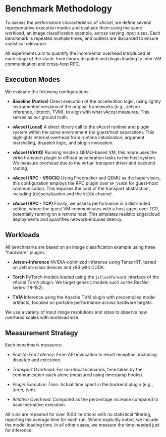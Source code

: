 # Benchmark Methodology

To assess the performance characteristics of vAccel, we define several
representative execution modes and evaluate them using the same workload, an
image classification example, across varying input sizes. Each benchmark is
repeated multiple times, and outliers are discarded to ensure statistical
relevance.

All experiments aim to quantify the incremental overhead introduced at each
stage of the stack: from library dispatch and plugin loading to inter-VM
communication and cross-host RPC.

## Execution Modes

We evaluate the following configurations:

- **Baseline (Native)** Direct execution of the acceleration logic, using
  lightly instrumented versions of the original frameworks (e.g., Jetson
  Inference, libtorch, TVM), to align with what vAccel measures. This serves as
  our ground truth.

- **vAccel (Local)** A direct library call to the vAccel runtime and plugin
  system within the same environment (no guest/host separation). This highlights
  internal overhead from runtime initialization, argument marshaling, dispatch
  logic, and plugin invocation.

- **vAccel (VirtIO)** Running inside a QEMU-based VM, this mode uses the virtio
  transport plugin to offload acceleration tasks to the host system. We measure
  overhead due to the virtual transport driver and backend routing.

- **vAccel (RPC - VSOCK)** Using Firecracker and QEMU as the hypervisors, this
  configuration employs the RPC plugin over `AF_VSOCK` for guest-host
  communication. This exposes the cost of the transport abstraction, including
  (de)serialization and the `VSOCK` channel.

- **vAccel (RPC - TCP)** Finally, we assess performance in a distributed
  setting, where the guest VM communicates with a host agent over TCP,
  potentially running on a remote host. This simulates realistic edge/cloud
  deployments and quantifies network-induced latency.

## Workloads

All benchmarks are based on an image classification example using three
"hardware" plugins:

- **Jetson-Inference** NVIDIA-optimized inference using TensorRT, tested on
  Jetson-class devices and x86 with CUDA.

- **Torch** PyTorch models loaded using the `jitloadforward` interface of the
  vAccel Torch plugin. We target generic models such as the ResNet series
  (18-152).

- **TVM** Inference using the Apache TVM plugin with precompiled model
  artifacts, focused on portable performance across hardware targets.

We use a variety of input image resolutions and sizes to observe how overhead
scales with workload size.

## Measurement Strategy

Each benchmark measures:

- _End-to-End Latency_: From API invocation to result reception, including
  dispatch and execution.

- _Transport Overhead_: For non-local scenarios, time taken by the communication
  stack alone (measured using timestamp hooks).

- _Plugin Execution Time_: Actual time spent in the backend plugin (e.g., torch,
  tvm).

- _Relative Overhead_: Computed as the percentage increase compared to
  baseline/native execution.

All runs are repeated for over 1000 iterations with no statistical filtering,
reporting the average time for each run. Where explicitly noted, we include the
model loading time. In all other cases, we measure the time needed just for
inference.
